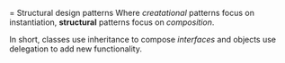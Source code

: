 = Structural design patterns
Where _creatational_ patterns focus on instantiation, **structural** patterns focus on _composition_.

In short, classes use inheritance to compose _interfaces_ and objects use delegation to add new functionality.


